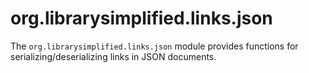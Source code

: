 org.librarysimplified.links.json
===

The `org.librarysimplified.links.json` module provides functions for
serializing/deserializing links in JSON documents.
